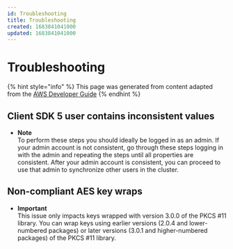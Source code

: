 ```yaml
---
id: Troubleshooting
title: Troubleshooting
created: 1683841041000
updated: 1683841041000
---
```

# Troubleshooting

{% hint style="info" %}
This page was generated from content adapted from the [AWS Developer Guide](https://github.com/awsdocs/aws-cloudhsm-user-guide.git)
{% endhint %}

## Client SDK 5 user contains inconsistent values

- **Note**  
To perform these steps you should ideally be logged in as an admin\. If your admin account is not consistent, go through these steps logging in with the admin and repeating the steps until all properties are consistent\. After your admin account is consistent, you can proceed to use that admin to synchronize other users in the cluster\.


## Non-compliant AES key wraps

- **Important**  
This issue only impacts keys wrapped with version 3\.0\.0 of the PKCS \#11 library\. You can wrap keys using earlier versions \(2\.0\.4 and lower\-numbered packages\) or later versions \(3\.0\.1 and higher\-numbered packages\) of the PKCS \#11 library\.

